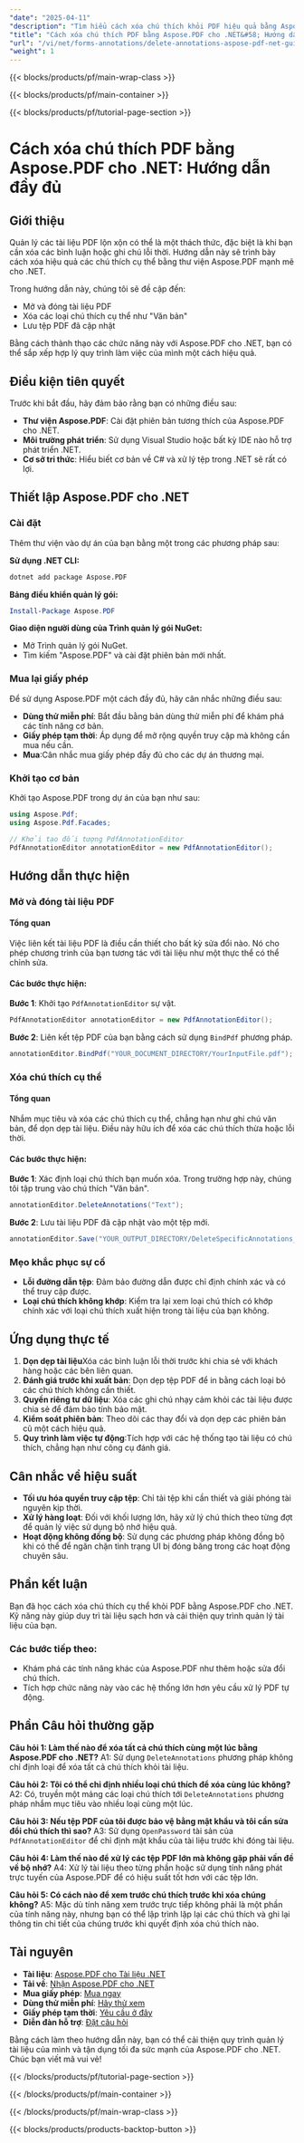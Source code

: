 ```yaml
---
"date": "2025-04-11"
"description": "Tìm hiểu cách xóa chú thích khỏi PDF hiệu quả bằng Aspose.PDF cho .NET. Hướng dẫn từng bước này bao gồm mở, xóa các chú thích cụ thể như ghi chú văn bản và lưu tài liệu của bạn."
"title": "Cách xóa chú thích PDF bằng Aspose.PDF cho .NET&#58; Hướng dẫn đầy đủ"
"url": "/vi/net/forms-annotations/delete-annotations-aspose-pdf-net-guide/"
"weight": 1
---
```


{{< blocks/products/pf/main-wrap-class >}}

{{< blocks/products/pf/main-container >}}

{{< blocks/products/pf/tutorial-page-section >}}


# Cách xóa chú thích PDF bằng Aspose.PDF cho .NET: Hướng dẫn đầy đủ

## Giới thiệu

Quản lý các tài liệu PDF lộn xộn có thể là một thách thức, đặc biệt là khi bạn cần xóa các bình luận hoặc ghi chú lỗi thời. Hướng dẫn này sẽ trình bày cách xóa hiệu quả các chú thích cụ thể bằng thư viện Aspose.PDF mạnh mẽ cho .NET.

Trong hướng dẫn này, chúng tôi sẽ đề cập đến:
- Mở và đóng tài liệu PDF
- Xóa các loại chú thích cụ thể như "Văn bản"
- Lưu tệp PDF đã cập nhật

Bằng cách thành thạo các chức năng này với Aspose.PDF cho .NET, bạn có thể sắp xếp hợp lý quy trình làm việc của mình một cách hiệu quả.

## Điều kiện tiên quyết

Trước khi bắt đầu, hãy đảm bảo rằng bạn có những điều sau:
- **Thư viện Aspose.PDF**: Cài đặt phiên bản tương thích của Aspose.PDF cho .NET.
- **Môi trường phát triển**: Sử dụng Visual Studio hoặc bất kỳ IDE nào hỗ trợ phát triển .NET.
- **Cơ sở tri thức**: Hiểu biết cơ bản về C# và xử lý tệp trong .NET sẽ rất có lợi.

## Thiết lập Aspose.PDF cho .NET

### Cài đặt

Thêm thư viện vào dự án của bạn bằng một trong các phương pháp sau:

**Sử dụng .NET CLI:**
```bash
dotnet add package Aspose.PDF
```

**Bảng điều khiển quản lý gói:**
```powershell
Install-Package Aspose.PDF
```

**Giao diện người dùng của Trình quản lý gói NuGet:**
- Mở Trình quản lý gói NuGet.
- Tìm kiếm "Aspose.PDF" và cài đặt phiên bản mới nhất.

### Mua lại giấy phép

Để sử dụng Aspose.PDF một cách đầy đủ, hãy cân nhắc những điều sau:
- **Dùng thử miễn phí**: Bắt đầu bằng bản dùng thử miễn phí để khám phá các tính năng cơ bản.
- **Giấy phép tạm thời**: Áp dụng để mở rộng quyền truy cập mà không cần mua nếu cần.
- **Mua**:Cân nhắc mua giấy phép đầy đủ cho các dự án thương mại.

### Khởi tạo cơ bản

Khởi tạo Aspose.PDF trong dự án của bạn như sau:
```csharp
using Aspose.Pdf;
using Aspose.Pdf.Facades;

// Khởi tạo đối tượng PdfAnnotationEditor
PdfAnnotationEditor annotationEditor = new PdfAnnotationEditor();
```

## Hướng dẫn thực hiện

### Mở và đóng tài liệu PDF

#### Tổng quan
Việc liên kết tài liệu PDF là điều cần thiết cho bất kỳ sửa đổi nào. Nó cho phép chương trình của bạn tương tác với tài liệu như một thực thể có thể chỉnh sửa.

#### Các bước thực hiện:
**Bước 1**: Khởi tạo `PdfAnnotationEditor` sự vật.
```csharp
PdfAnnotationEditor annotationEditor = new PdfAnnotationEditor();
```

**Bước 2**: Liên kết tệp PDF của bạn bằng cách sử dụng `BindPdf` phương pháp.
```csharp
annotationEditor.BindPdf("YOUR_DOCUMENT_DIRECTORY/YourInputFile.pdf");
```

### Xóa chú thích cụ thể

#### Tổng quan
Nhắm mục tiêu và xóa các chú thích cụ thể, chẳng hạn như ghi chú văn bản, để dọn dẹp tài liệu. Điều này hữu ích để xóa các chú thích thừa hoặc lỗi thời.

#### Các bước thực hiện:
**Bước 1**: Xác định loại chú thích bạn muốn xóa. Trong trường hợp này, chúng tôi tập trung vào chú thích "Văn bản".
```csharp
annotationEditor.DeleteAnnotations("Text");
```

**Bước 2**: Lưu tài liệu PDF đã cập nhật vào một tệp mới.
```csharp
annotationEditor.Save("YOUR_OUTPUT_DIRECTORY/DeleteSpecificAnnotations_out.pdf");
```

### Mẹo khắc phục sự cố
- **Lỗi đường dẫn tệp**: Đảm bảo đường dẫn được chỉ định chính xác và có thể truy cập được.
- **Loại chú thích không khớp**: Kiểm tra lại xem loại chú thích có khớp chính xác với loại chú thích xuất hiện trong tài liệu của bạn không.

## Ứng dụng thực tế
1. **Dọn dẹp tài liệu**Xóa các bình luận lỗi thời trước khi chia sẻ với khách hàng hoặc các bên liên quan.
2. **Đánh giá trước khi xuất bản**: Dọn dẹp tệp PDF để in bằng cách loại bỏ các chú thích không cần thiết.
3. **Quyền riêng tư dữ liệu**: Xóa các ghi chú nhạy cảm khỏi các tài liệu được chia sẻ để đảm bảo tính bảo mật.
4. **Kiểm soát phiên bản**: Theo dõi các thay đổi và dọn dẹp các phiên bản cũ một cách hiệu quả.
5. **Quy trình làm việc tự động**:Tích hợp với các hệ thống tạo tài liệu có chú thích, chẳng hạn như công cụ đánh giá.

## Cân nhắc về hiệu suất
- **Tối ưu hóa quyền truy cập tệp**: Chỉ tải tệp khi cần thiết và giải phóng tài nguyên kịp thời.
- **Xử lý hàng loạt**: Đối với khối lượng lớn, hãy xử lý chú thích theo từng đợt để quản lý việc sử dụng bộ nhớ hiệu quả.
- **Hoạt động không đồng bộ**: Sử dụng các phương pháp không đồng bộ khi có thể để ngăn chặn tình trạng UI bị đóng băng trong các hoạt động chuyên sâu.

## Phần kết luận
Bạn đã học cách xóa chú thích cụ thể khỏi PDF bằng Aspose.PDF cho .NET. Kỹ năng này giúp duy trì tài liệu sạch hơn và cải thiện quy trình quản lý tài liệu của bạn.

### Các bước tiếp theo:
- Khám phá các tính năng khác của Aspose.PDF như thêm hoặc sửa đổi chú thích.
- Tích hợp chức năng này vào các hệ thống lớn hơn yêu cầu xử lý PDF tự động.

## Phần Câu hỏi thường gặp
**Câu hỏi 1: Làm thế nào để xóa tất cả chú thích cùng một lúc bằng Aspose.PDF cho .NET?**
A1: Sử dụng `DeleteAnnotations` phương pháp không chỉ định loại để xóa tất cả chú thích khỏi tài liệu.

**Câu hỏi 2: Tôi có thể chỉ định nhiều loại chú thích để xóa cùng lúc không?**
A2: Có, truyền một mảng các loại chú thích tới `DeleteAnnotations` phương pháp nhắm mục tiêu vào nhiều loại cùng một lúc.

**Câu hỏi 3: Nếu tệp PDF của tôi được bảo vệ bằng mật khẩu và tôi cần sửa đổi chú thích thì sao?**
A3: Sử dụng `OpenPassword` tài sản của `PdfAnnotationEditor` để chỉ định mật khẩu của tài liệu trước khi đóng tài liệu.

**Câu hỏi 4: Làm thế nào để xử lý các tệp PDF lớn mà không gặp phải vấn đề về bộ nhớ?**
A4: Xử lý tài liệu theo từng phần hoặc sử dụng tính năng phát trực tuyến của Aspose.PDF để có hiệu suất tốt hơn với các tệp lớn.

**Câu hỏi 5: Có cách nào để xem trước chú thích trước khi xóa chúng không?**
A5: Mặc dù tính năng xem trước trực tiếp không phải là một phần của tính năng này, nhưng bạn có thể lập trình lặp lại các chú thích và ghi lại thông tin chi tiết của chúng trước khi quyết định xóa chú thích nào.

## Tài nguyên
- **Tài liệu**: [Aspose.PDF cho Tài liệu .NET](https://reference.aspose.com/pdf/net/)
- **Tải về**: [Nhận Aspose.PDF cho .NET](https://releases.aspose.com/pdf/net/)
- **Mua giấy phép**: [Mua ngay](https://purchase.aspose.com/buy)
- **Dùng thử miễn phí**: [Hãy thử xem](https://releases.aspose.com/pdf/net/)
- **Giấy phép tạm thời**: [Yêu cầu ở đây](https://purchase.aspose.com/temporary-license/)
- **Diễn đàn hỗ trợ**: [Đặt câu hỏi](https://forum.aspose.com/c/pdf/10)

Bằng cách làm theo hướng dẫn này, bạn có thể cải thiện quy trình quản lý tài liệu của mình và tận dụng tối đa sức mạnh của Aspose.PDF cho .NET. Chúc bạn viết mã vui vẻ!


{{< /blocks/products/pf/tutorial-page-section >}}

{{< /blocks/products/pf/main-container >}}

{{< /blocks/products/pf/main-wrap-class >}}

{{< blocks/products/products-backtop-button >}}